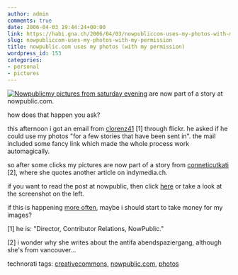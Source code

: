 ```yaml
---
author: admin
comments: true
date: 2006-04-03 19:44:24+00:00
link: https://habi.gna.ch/2006/04/03/nowpubliccom-uses-my-photos-with-my-permission/
slug: nowpubliccom-uses-my-photos-with-my-permission
title: nowpublic.com uses my photos (with my permission)
wordpress_id: 153
categories:
- personal
- pictures
---
```



[![Nowpublic](https://habi.gna.ch/blog/images/nowpublic-tm.jpg)](https://habi.gna.ch/blog/images/nowpublic.jpg)[my pictures from saturday evening](https://www.flickr.com/photos/habi/sets/72057594097067744/) are now part of a story at nowpublic.com.



how does that happen you ask?



this afternoon i got an email from [clorenz41](https://flickr.com/people/clorenz/) [1] through flickr. he asked if he could use my photos "for a few stories that have been sent in". the mail included some fancy link which made the whole process work automagically.
  
so after some clicks my pictures are now part of a story from [conneticutkati](http://www.nowpublic.com/user/5253) [2], where she quotes another article on indymedia.ch.
  
if you want to read the post at nowpublic, then click [here](http://www.nowpublic.com/node/39907) or take a look at the screenshot on the left.



if this is happening [more often](https://habi.gna.ch/blog/archives/000738.html), maybe i should start to take money for my images?



[1] he is: "Director, Contributor Relations, NowPublic."
  
[2] i wonder why she writes about the antifa abendspaziergang, although she's from vancouver...





technorati tags: [creativecommons](http://www.technorati.com/tag/creativecommons), [nowpublic.com](http://www.technorati.com/tag/nowpublic.com), [photos](http://www.technorati.com/tag/photos)
